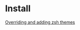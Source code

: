 # Install

[Overriding and adding zsh themes](https://github.com/ohmyzsh/ohmyzsh/wiki/Customization#overriding-and-adding-themes)


